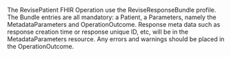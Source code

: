 The RevisePatient FHIR Operation use the ReviseResponseBundle profile.  The Bundle entries are all mandatory:  a Patient, a Parameters, namely the MetadataParameters and OperationOutcome.  Response meta data such as response creation time or response unique ID, etc, will be in the MetadataParameters resource.  Any errors and warnings should be placed in the OperationOutcome.
